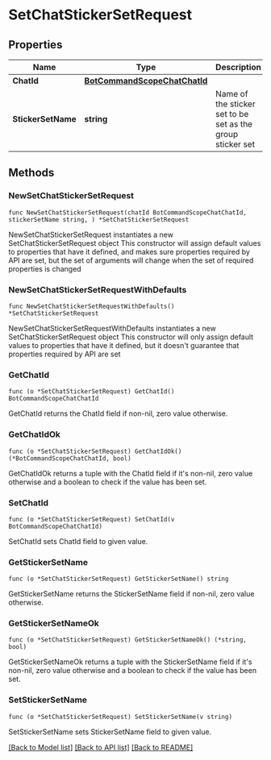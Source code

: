 # SetChatStickerSetRequest

## Properties

Name | Type | Description | Notes
------------ | ------------- | ------------- | -------------
**ChatId** | [**BotCommandScopeChatChatId**](BotCommandScopeChatChatId.md) |  | 
**StickerSetName** | **string** | Name of the sticker set to be set as the group sticker set | 

## Methods

### NewSetChatStickerSetRequest

`func NewSetChatStickerSetRequest(chatId BotCommandScopeChatChatId, stickerSetName string, ) *SetChatStickerSetRequest`

NewSetChatStickerSetRequest instantiates a new SetChatStickerSetRequest object
This constructor will assign default values to properties that have it defined,
and makes sure properties required by API are set, but the set of arguments
will change when the set of required properties is changed

### NewSetChatStickerSetRequestWithDefaults

`func NewSetChatStickerSetRequestWithDefaults() *SetChatStickerSetRequest`

NewSetChatStickerSetRequestWithDefaults instantiates a new SetChatStickerSetRequest object
This constructor will only assign default values to properties that have it defined,
but it doesn't guarantee that properties required by API are set

### GetChatId

`func (o *SetChatStickerSetRequest) GetChatId() BotCommandScopeChatChatId`

GetChatId returns the ChatId field if non-nil, zero value otherwise.

### GetChatIdOk

`func (o *SetChatStickerSetRequest) GetChatIdOk() (*BotCommandScopeChatChatId, bool)`

GetChatIdOk returns a tuple with the ChatId field if it's non-nil, zero value otherwise
and a boolean to check if the value has been set.

### SetChatId

`func (o *SetChatStickerSetRequest) SetChatId(v BotCommandScopeChatChatId)`

SetChatId sets ChatId field to given value.


### GetStickerSetName

`func (o *SetChatStickerSetRequest) GetStickerSetName() string`

GetStickerSetName returns the StickerSetName field if non-nil, zero value otherwise.

### GetStickerSetNameOk

`func (o *SetChatStickerSetRequest) GetStickerSetNameOk() (*string, bool)`

GetStickerSetNameOk returns a tuple with the StickerSetName field if it's non-nil, zero value otherwise
and a boolean to check if the value has been set.

### SetStickerSetName

`func (o *SetChatStickerSetRequest) SetStickerSetName(v string)`

SetStickerSetName sets StickerSetName field to given value.



[[Back to Model list]](../README.md#documentation-for-models) [[Back to API list]](../README.md#documentation-for-api-endpoints) [[Back to README]](../README.md)



